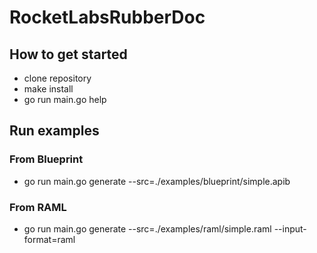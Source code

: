 # RocketLabsRubberDoc

## How to get started
 - clone repository
 - make install
 - go run main.go help

## Run examples
### From Blueprint
 - go run main.go generate --src=./examples/blueprint/simple.apib

### From RAML
 - go run main.go generate --src=./examples/raml/simple.raml --input-format=raml